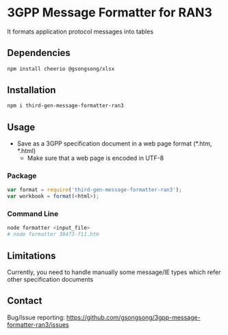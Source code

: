 # 3GPP Message Formatter for RAN3

It formats application protocol messages into tables

## Dependencies

```sh
npm install cheerio @gsongsong/xlsx
```

## Installation

```sh
npm i third-gen-message-formatter-ran3
```

## Usage

- Save as a 3GPP specification document in a web page format (*.htm, *.html)
   - Make sure that a web page is encoded in UTF-8

### Package

```js
var format = require('third-gen-message-formatter-ran3');
var workbook = format(<html>);
```

### Command Line

```sh
node formatter <input_file>
# node formatter 38473-f11.htm
```

## Limitations

Currently, you need to handle manually some message/IE types which refer other specification documents

## Contact

Bug/Issue reporting: https://github.com/gsongsong/3gpp-message-formatter-ran3/issues